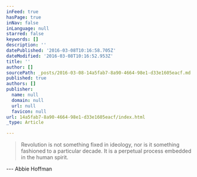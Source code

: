 ```yaml
---
inFeed: true
hasPage: true
inNav: false
inLanguage: null
starred: false
keywords: []
description: ''
datePublished: '2016-03-08T10:16:58.705Z'
dateModified: '2016-03-08T10:16:52.953Z'
title: ''
author: []
sourcePath: _posts/2016-03-08-14a5fab7-8a90-4664-98e1-d33e1605eacf.md
published: true
authors: []
publisher:
  name: null
  domain: null
  url: null
  favicon: null
url: 14a5fab7-8a90-4664-98e1-d33e1605eacf/index.html
_type: Article

---
```

> Revolution is not something fixed in ideology, nor is it something fashioned to a particular decade. It is a perpetual process embedded in the human spirit.

--- Abbie Hoffman